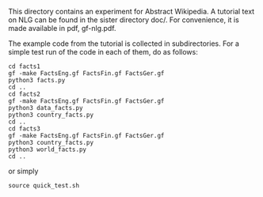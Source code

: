 This directory contains an experiment for Abstract Wikipedia.
A tutorial text on NLG can be found in the sister directory doc/.
For convenience, it is made available in pdf, gf-nlg.pdf.

The example code from the tutorial is collected in subdirectories.
For a simple test run of the code in each of them, do as follows:
```
cd facts1
gf -make FactsEng.gf FactsFin.gf FactsGer.gf
python3 facts.py
cd ..
cd facts2
gf -make FactsEng.gf FactsFin.gf FactsGer.gf
python3 data_facts.py
python3 country_facts.py
cd ..
cd facts3
gf -make FactsEng.gf FactsFin.gf FactsGer.gf
python3 country_facts.py
python3 world_facts.py
cd ..
```
or simply
```
source quick_test.sh
```


